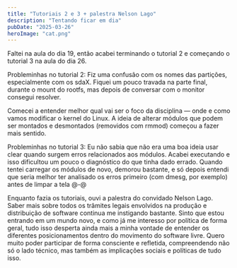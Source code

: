 ```yaml
---
title: "Tutoriais 2 e 3 + palestra Nelson Lago"
description: "Tentando ficar em dia"
pubDate: "2025-03-26"
heroImage: "cat.png"
---
```


Faltei na aula do dia 19, então acabei terminando o tutorial 2 e começando o tutorial 3 na aula do dia 26. 

Probleminhas no tutorial 2: Fiz uma confusão com os nomes das partições, especialmente com os sdaX. Fiquei um pouco travada na parte final, durante o mount do rootfs, mas depois de conversar com o monitor consegui resolver.

Comecei a entender melhor qual vai ser o foco da disciplina — onde e como vamos modificar o kernel do Linux. A ideia de alterar módulos que podem ser montados e desmontados (removidos com rmmod) começou a fazer mais sentido.

Probleminhas no tutorial 3: Eu não sabia que não era uma boa ideia usar clear quando surgem erros relacionados aos módulos. Acabei executando e isso dificultou um pouco o diagnóstico do que tinha dado errado. Quando tentei carregar os módulos de novo, demorou bastante, e só depois entendi que seria melhor ter analisado os erros primeiro (com dmesg, por exemplo) antes de limpar a tela @-@

Enquanto fazia os tutoriais, ouvi a palestra do convidado Nelson Lago. Saber mais sobre todos os trâmites legais envolvidos na produção e distribuição de software continua me instigando bastante. Sinto que estou entrando em um mundo novo, e como já me interesso por política de forma geral, tudo isso desperta ainda mais a minha vontade de entender os diferentes posicionamentos dentro do movimento do software livre. Quero muito poder participar de forma consciente e refletida, compreendendo não só o lado técnico, mas também as implicações sociais e políticas de tudo isso.

